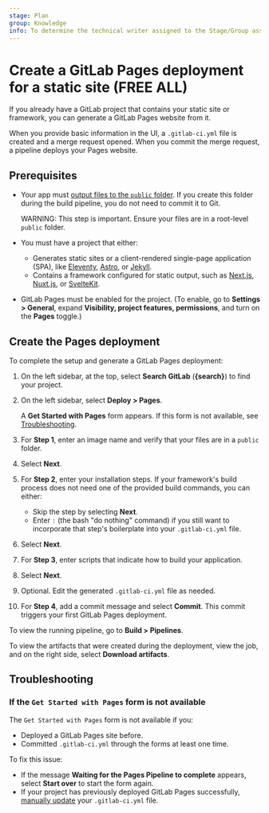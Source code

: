 ```yaml
---
stage: Plan
group: Knowledge
info: To determine the technical writer assigned to the Stage/Group associated with this page, see https://about.gitlab.com/handbook/product/ux/technical-writing/#assignments
---
```


# Create a GitLab Pages deployment for a static site **(FREE ALL)**

If you already have a GitLab project that contains your static site or framework,
you can generate a GitLab Pages website from it.

When you provide basic information in the UI, a `.gitlab-ci.yml` file is created
and a merge request opened. When you commit the merge request,
a pipeline deploys your Pages website.

## Prerequisites

- Your app must [output files to the `public` folder](../public_folder.md). If you create
  this folder during the build pipeline, you do not need to commit it to Git.

  WARNING:
  This step is important. Ensure your files are in a root-level `public` folder.

- You must have a project that either:
  - Generates static sites or a client-rendered single-page application (SPA),
    like [Eleventy](https://www.11ty.dev), [Astro](https://astro.build), or [Jekyll](https://jekyllrb.com).
  - Contains a framework configured for static output, such as [Next.js](https://nextjs.org),
    [Nuxt.js](https://nuxtjs.org), or [SvelteKit](https://kit.svelte.dev).
- GitLab Pages must be enabled for the project. (To enable, go to **Settings > General**,
  expand **Visibility, project features, permissions**, and turn on the **Pages** toggle.)

## Create the Pages deployment

To complete the setup and generate a GitLab Pages deployment:

1. On the left sidebar, at the top, select **Search GitLab** (**{search}**) to find your project.
1. On the left sidebar, select **Deploy > Pages**.

   A **Get Started with Pages** form appears. If this form is not available,
   see [Troubleshooting](#if-the-get-started-with-pages-form-is-not-available).
1. For **Step 1**, enter an image name and verify that your files are in a `public` folder.
1. Select **Next**.
1. For **Step 2**, enter your installation steps. If your framework's build process does not
   need one of the provided build commands, you can either:
   - Skip the step by selecting **Next**.
   - Enter `:` (the bash "do nothing" command) if you still want to incorporate that
     step's boilerplate into your `.gitlab-ci.yml` file.
1. Select **Next**.
1. For **Step 3**, enter scripts that indicate how to build your application.
1. Select **Next**.
1. Optional. Edit the generated `.gitlab-ci.yml` file as needed.
1. For **Step 4**, add a commit message and select **Commit**. This commit triggers your first
   GitLab Pages deployment.

To view the running pipeline, go to **Build > Pipelines**.

To view the artifacts that were created during the deployment, view the job,
and on the right side, select **Download artifacts**.

## Troubleshooting

### If the `Get Started with Pages` form is not available

The `Get Started with Pages` form is not available if you:

- Deployed a GitLab Pages site before.
- Committed `.gitlab-ci.yml` through the forms at least one time.

To fix this issue:

- If the message **Waiting for the Pages Pipeline to complete** appears, select
  **Start over** to start the form again.
- If your project has previously deployed GitLab Pages successfully,
  [manually update](pages_from_scratch.md) your `.gitlab-ci.yml` file.

